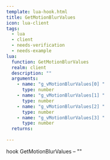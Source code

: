 ```yaml
---
template: lua-hook.html
title: GetMotionBlurValues
icon: lua-client
tags:
  - lua
  - client
  - needs-verification
  - needs-example
lua:
  function: GetMotionBlurValues
  realm: client
  description: ""
  arguments:
    - name: "g_vMotionBlurValues[0] "
      type: number
    - name: "g_vMotionBlurValues[1] "
      type: number
    - name: "g_vMotionBlurValues[2] "
      type: number
    - name: "g_vMotionBlurValues[3] "
      type: number
  returns:
    
---
```


<div class="lua__search__keywords">
hook GetMotionBlurValues &#x2013; ""
</div>
